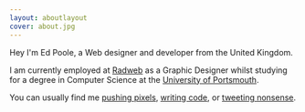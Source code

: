 ```yaml
---
layout: aboutlayout
cover: about.jpg
---
```



Hey I'm Ed Poole, a Web designer and developer from the United Kingdom.

I am currently employed at [Radweb](http://radweb.co.uk) as a Graphic Designer whilst studying for a degree in Computer Science at the [University of Portsmouth](http://port.ac.uk).

You can usually find me [pushing pixels](http://dribbble.com/edpoole), [writing code](http://github.com/EdPoole), or [tweeting nonsense](http://twitter.com/_ewp).